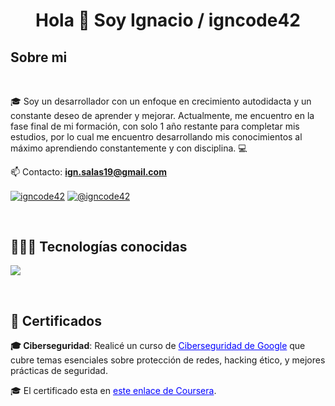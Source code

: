 <h1 align="center">Hola 👋  Soy Ignacio / igncode42 </h1>
<h2>Sobre mi</h2>
<br>

<!--Intro start-->
<p align="left">
🎓 Soy un desarrollador con un enfoque en crecimiento autodidacta y un constante deseo de aprender y mejorar. Actualmente, me encuentro en la fase final de mi formación, con solo 1 año restante para completar mis estudios, por lo cual me encuentro desarrollando mis conocimientos al máximo aprendiendo constantemente y con disciplina. 💻



📫 Contacto: **ign.salas19@gmail.com**
<!--Intro end-->
  <p align="left">
<a href="https://www.linkedin.com/in/ignacio-salas-09759a2a5/" target="blank"><img align="center" src="https://img.shields.io/badge/LinkedIn-0077B5?style=for-the-badge&logo=linkedin&logoColor=white" alt="igncode42"/></a>
<a href = "mailto:ign.salas19@gmail.com" target="blank"><img align="center" src="https://img.shields.io/badge/Gmail-D14836?style=for-the-badge&logo=gmail&logoColor=white" alt="@igncode42"  /></a>
  </p>
  </p>
<br>

<h2 >👨🏻‍💻 Tecnologías conocidas</h2>
<!--tech stack icons-->
<p align="left">
  <a href="https://skillicons.dev">
    <img src="https://skillicons.dev/icons?i=py,html,css,js,nodejs,mysql,git,github,vscode,linux,ps&perline=12" />
  </a>
</p>
<br>
<!-------------------------->

<h2>📜 Certificados</h2>
<p><strong>🎓 Ciberseguridad</strong>: Realicé un curso de <a href="https://www.coursera.org/professional-certificates/google-cybersecurity" target="_blank" style="color: blue;">Ciberseguridad de Google</a> que cubre temas esenciales sobre protección de redes, hacking ético, y mejores prácticas de seguridad.</p>
<p>🎓 El certificado esta en <a href="https://coursera.org/share/cb513a408ab501236d7737f92ad61f1b" target="_blank" style="color: blue;">este enlace de Coursera</a>.</p>


